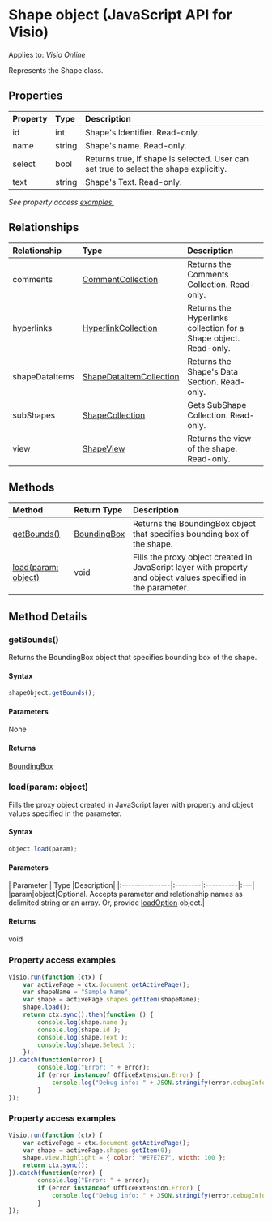 # Shape object (JavaScript API for Visio)

Applies to: _Visio Online_

Represents the Shape class.

## Properties

| Property	   | Type	|Description|
|:---------------|:--------|:----------|
|id|int|Shape's Identifier. Read-only.|
|name|string|Shape's name. Read-only.|
|select|bool|Returns true, if shape is selected. User can set true to select the shape explicitly.|
|text|string|Shape's Text. Read-only.|

_See property access [examples.](#property-access-examples)_

## Relationships
| Relationship | Type	|Description|
|:---------------|:--------|:----------|
|comments|[CommentCollection](commentcollection.md)|Returns the Comments Collection. Read-only.|
|hyperlinks|[HyperlinkCollection](hyperlinkcollection.md)|Returns the Hyperlinks collection for a Shape object. Read-only.|
|shapeDataItems|[ShapeDataItemCollection](shapedataitemcollection.md)|Returns the Shape's Data Section. Read-only.|
|subShapes|[ShapeCollection](shapecollection.md)|Gets SubShape Collection. Read-only.|
|view|[ShapeView](shapeview.md)|Returns the view of the shape. Read-only.|

## Methods

| Method		   | Return Type	|Description|
|:---------------|:--------|:----------|
|[getBounds()](#getbounds)|[BoundingBox](boundingbox.md)|Returns the BoundingBox object that specifies bounding box of the shape.|
|[load(param: object)](#loadparam-object)|void|Fills the proxy object created in JavaScript layer with property and object values specified in the parameter.|

## Method Details


### getBounds()
Returns the BoundingBox object that specifies bounding box of the shape.

#### Syntax
```js
shapeObject.getBounds();
```

#### Parameters
None

#### Returns
[BoundingBox](boundingbox.md)

### load(param: object)
Fills the proxy object created in JavaScript layer with property and object values specified in the parameter.

#### Syntax
```js
object.load(param);
```

#### Parameters
| Parameter	   | Type	|Description|
|:---------------|:--------|:----------|:---|
|param|object|Optional. Accepts parameter and relationship names as delimited string or an array. Or, provide [loadOption](loadoption.md) object.|

#### Returns
void
### Property access examples
```js
Visio.run(function (ctx) { 
	var activePage = ctx.document.getActivePage();
	var shapeName = "Sample Name";
	var shape = activePage.shapes.getItem(shapeName);
	shape.load();
	return ctx.sync().then(function () {
		console.log(shape.name );
		console.log(shape.id );
		console.log(shape.Text );
		console.log(shape.Select );
	});
}).catch(function(error) {
		console.log("Error: " + error);
		if (error instanceof OfficeExtension.Error) {
			console.log("Debug info: " + JSON.stringify(error.debugInfo));
		}
});
```

### Property access examples
```js
Visio.run(function (ctx) { 
	var activePage = ctx.document.getActivePage();
	var shape = activePage.shapes.getItem(0);
	shape.view.highlight = { color: "#E7E7E7", width: 100 };
	return ctx.sync();
}).catch(function(error) {
		console.log("Error: " + error);
		if (error instanceof OfficeExtension.Error) {
			console.log("Debug info: " + JSON.stringify(error.debugInfo));
		}
});
```
